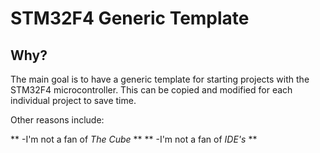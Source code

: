 STM32F4 Generic Template
==============

Why?
--------------

The main goal is to have a generic template for starting projects with the
STM32F4 microcontroller.  This can be copied and modified for each individual
project to save time.

Other reasons include:

**  -I'm not a fan of *The Cube* **
**  -I'm not a fan of *IDE's* **
